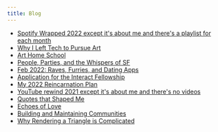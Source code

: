 ```yaml
---
title: Blog
---
```


<div class='blog card-navigation'>

- <a href="/blog/2022-recap">Spotify Wrapped 2022 except it's about me and there's a playlist for each month</a>
- <a href="/blog/leaving-tech-to-pursue-art">Why I Left Tech to Pursue Art</a>
- <a href="/blog/art-home-school">Art Home School</a>
- <a href="/blog/people-parties-and-whispers-of-sf">People, Parties, and the Whispers of SF</a>
- <a href="/blog/2022-02-update">Feb 2022: Raves, Furries, and Dating Apps</a>
- <a href="/blog/interact-application">Application for the Interact Fellowship</a>
- <a href="/blog/2022-plans">My 2022 Reincarnation Plan</a>
- <a href="/blog/2021-recap">YouTube rewind 2021 except it's about me and there's no videos</a>
- <a href="/blog/quotes">Quotes that Shaped Me</a>
- <a href="/blog/echoes">Echoes of Love</a>
- <a href="/blog/community">Building and Maintaining Communities</a>
- <a href="/blog/vulkan-fundamentals">Why Rendering a Triangle is Complicated</a>

</div>
